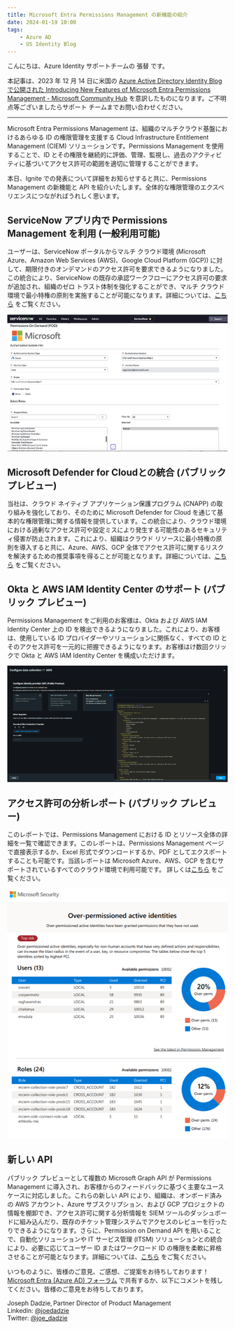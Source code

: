 ```yaml
---
title: Microsoft Entra Permissions Management の新機能の紹介
date: 2024-01-19 10:00
tags:
    - Azure AD
    - US Identity Blog
---
```


こんにちは、Azure Identity サポートチームの 張替 です。

本記事は、2023 年 12 月 14 日に米国の [Azure Active Directory Identity Blog で公開された Introducing New Features of Microsoft Entra Permissions Management - Microsoft Community Hub](https://techcommunity.microsoft.com/t5/microsoft-entra-blog/introducing-new-features-of-microsoft-entra-permissions/ba-p/2466925) を意訳したものになります。ご不明点等ございましたらサポート チームまでお問い合わせください。

----

Microsoft Entra Permissions Management は、組織のマルチクラウド基盤におけるあらゆる ID の権限管理を支援する Cloud Infrastructure Entitlement Management (CIEM) ソリューションです。Permissions Management を使用することで、ID とその権限を継続的に評価、管理、監視し、過去のアクティビティに基づいてアクセス許可の範囲を適切に管理することができます。
 
本日、Ignite での発表について詳細をお知らせすると共に、Permissions Management の新機能と API を紹介いたします。全体的な権限管理のエクスペリエンスにつながればうれしく思います。

## ServiceNow アプリ内で Permissions Management を利用 (一般利用可能)

ユーザーは、ServiceNow ポータルからマルチ クラウド環境 (Microsoft Azure、Amazon Web Services (AWS)、Google Cloud Platform (GCP)) に対して、期限付きのオンデマンドのアクセス許可を要求できるようになりました。この統合により、ServiceNow の既存の承認ワークフローにアクセス許可の要求が追加され、組織のゼロ トラスト体制を強化することができ、マルチ クラウド環境で最小特権の原則を実施することが可能になります。詳細については、[こちら](https://learn.microsoft.com/ja-jp/entra/permissions-management/how-to-configure-servicenow-application) をご覧ください。

![](./Introducing-New-Features-of-Microsoft-Entra-Permissions-Management/introducing-new-features-of-microsoft-entra-permissions-management1.png)

## Microsoft Defender for Cloudとの統合 (パブリック プレビュー)

当社は、クラウド ネイティブ アプリケーション保護プログラム (CNAPP) の取り組みを強化しており、そのために Microsoft Defender for Cloud を通じて基本的な権限管理に関する情報を提供しています。この統合により、クラウド環境における過剰なアクセス許可や設定ミスにより発生する可能性のあるセキュリティ侵害が防止されます。これにより、組織はクラウド リソースに最小特権の原則を導入すると共に、Azure、AWS、GCP 全体でアクセス許可に関するリスクを解決するための推奨事項を得ることが可能となります。詳細については、[こちら](https://learn.microsoft.com/ja-jp/entra/permissions-management/permissions-management-for-defender-for-cloud) をご覧ください。

## Okta と AWS IAM Identity Center のサポート (パブリック プレビュー)

Permissions Management をご利用のお客様は、Okta および AWS IAM Identity Center 上の ID を検出できるようになりました。これにより、お客様は、使用している ID プロバイダーやソリューションに関係なく、すべての ID とそのアクセス許可を一元的に把握できるようになります。お客様はけ数回クリックで Okta と AWS IAM Identity Center を構成いただけます。

![](./Introducing-New-Features-of-Microsoft-Entra-Permissions-Management/introducing-new-features-of-microsoft-entra-permissions-management2.png)

## アクセス許可の分析レポート (パブリック プレビュー)

このレポートでは、Permissions Management における ID とリソース全体の詳細を一覧で確認できます。このレポートは、Permissions Management ページで直接表示するか、Excel 形式でダウンロードするか、PDF としてエクスポートすることも可能です。当該レポートは Microsoft Azure、AWS、GCP を含むサポートされているすべてのクラウド環境で利用可能です。 詳しくは[こちら](https://learn.microsoft.com/ja-jp/entra/permissions-management/product-permissions-analytics-reports#download-the-permissions-analytics-report-in-pdf-format) をご覧ください。

![](./Introducing-New-Features-of-Microsoft-Entra-Permissions-Management/introducing-new-features-of-microsoft-entra-permissions-management3.png)

## 新しい API

パブリック プレビューとして複数の Microsoft Graph API が Permissions Management に導入され、お客様からのフィードバックに基づく主要なユースケースに対応しました。これらの新しい API により、組織は、オンボード済みの AWS アカウント、Azure サブスクリプション、および GCP プロジェクトの情報を棚卸でき、アクセス許可に関する分析情報を SIEM ツールのダッシュボードに組み込んだり、既存のチケット管理システムでアクセスのレビューを行ったりできるようになります。さらに、Permission on Demand API を用いることで、自動化ソリューションや IT サービス管理 (ITSM) ソリューションとの統合により、必要に応じてユーザー ID またはワークロード ID の権限を柔軟に昇格させることが可能となります。詳細については、[こちら](https://learn.microsoft.com/en-us/graph/api/resources/permissions-management-api-overview?view=graph-rest-beta) をご覧ください。

いつものように、皆様のご意見、ご感想、ご提案をお待ちしております！[Microsoft Entra (Azure AD) フォーラム](https://feedback.azure.com/d365community) で共有するか、以下にコメントを残してください。皆様のご意見をお待ちしております。

Joseph Dadzie, Partner Director of Product Management  
Linkedin: [@joedadzie](https://www.linkedin.com/in/joedadzie/)  
Twitter: [@joe_dadzie](https://twitter.com/joe_dadzie)
